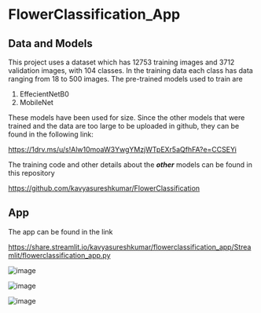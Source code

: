 # FlowerClassification_App

## Data and Models
This project uses a dataset which has 12753 training images and 3712 validation images, with 104 classes. In the training data each class has data ranging from 18 to 500 images. The pre-trained models used to train are

1. EffecientNetB0
2. MobileNet

These models have been used for size. Since the other models that were trained and the data are too large to be uploaded in github, they can be found in the following link: 

https://1drv.ms/u/s!Alw10moaW3YwgYMzjWTpEXr5aQfhFA?e=CCSEYi

The training code and other details about the ***other*** models can be found in this repository

https://github.com/kavyasureshkumar/FlowerClassification

## App
The app can be found in the link

https://share.streamlit.io/kavyasureshkumar/flowerclassification_app/Streamlit/flowerclassification_app.py

![image](https://user-images.githubusercontent.com/76042437/135149177-d67bc269-8930-4c42-a854-31d5702d41db.png)



![image](https://user-images.githubusercontent.com/76042437/135149614-ee2f8a48-1935-4675-a7c1-a900282604b8.png)


![image](https://user-images.githubusercontent.com/76042437/135149624-3441bdbc-fb6e-4ac3-af17-f0ce21a612ab.png)
